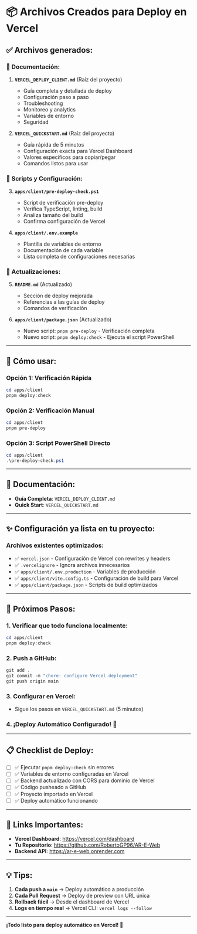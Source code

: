 # 📦 Archivos Creados para Deploy en Vercel

## ✅ Archivos generados:

### 📖 Documentación:

1. **`VERCEL_DEPLOY_CLIENT.md`** (Raíz del proyecto)
   - Guía completa y detallada de deploy
   - Configuración paso a paso
   - Troubleshooting
   - Monitoreo y analytics
   - Variables de entorno
   - Seguridad

2. **`VERCEL_QUICKSTART.md`** (Raíz del proyecto)
   - Guía rápida de 5 minutos
   - Configuración exacta para Vercel Dashboard
   - Valores específicos para copiar/pegar
   - Comandos listos para usar

### 🔧 Scripts y Configuración:

3. **`apps/client/pre-deploy-check.ps1`**
   - Script de verificación pre-deploy
   - Verifica TypeScript, linting, build
   - Analiza tamaño del build
   - Confirma configuración de Vercel

4. **`apps/client/.env.example`**
   - Plantilla de variables de entorno
   - Documentación de cada variable
   - Lista completa de configuraciones necesarias

### 📝 Actualizaciones:

5. **`README.md`** (Actualizado)
   - Sección de deploy mejorada
   - Referencias a las guías de deploy
   - Comandos de verificación

6. **`apps/client/package.json`** (Actualizado)
   - Nuevo script: `pnpm pre-deploy` - Verificación completa
   - Nuevo script: `pnpm deploy:check` - Ejecuta el script PowerShell

---

## 🚀 Cómo usar:

### Opción 1: Verificación Rápida

```powershell
cd apps/client
pnpm deploy:check
```

### Opción 2: Verificación Manual

```powershell
cd apps/client
pnpm pre-deploy
```

### Opción 3: Script PowerShell Directo

```powershell
cd apps/client
.\pre-deploy-check.ps1
```

---

## 📖 Documentación:

- **Guía Completa**: `VERCEL_DEPLOY_CLIENT.md`
- **Quick Start**: `VERCEL_QUICKSTART.md`

---

## ✨ Configuración ya lista en tu proyecto:

### Archivos existentes optimizados:

- ✅ `vercel.json` - Configuración de Vercel con rewrites y headers
- ✅ `.vercelignore` - Ignora archivos innecesarios
- ✅ `apps/client/.env.production` - Variables de producción
- ✅ `apps/client/vite.config.ts` - Configuración de build para Vercel
- ✅ `apps/client/package.json` - Scripts de build optimizados

---

## 🎯 Próximos Pasos:

### 1. Verificar que todo funciona localmente:
```powershell
cd apps/client
pnpm deploy:check
```

### 2. Push a GitHub:
```powershell
git add .
git commit -m "chore: configure Vercel deployment"
git push origin main
```

### 3. Configurar en Vercel:
- Sigue los pasos en `VERCEL_QUICKSTART.md` (5 minutos)

### 4. ¡Deploy Automático Configurado! 🎉

---

## 📋 Checklist de Deploy:

- [ ] ✅ Ejecutar `pnpm deploy:check` sin errores
- [ ] ✅ Variables de entorno configuradas en Vercel
- [ ] ✅ Backend actualizado con CORS para dominio de Vercel
- [ ] ✅ Código pusheado a GitHub
- [ ] ✅ Proyecto importado en Vercel
- [ ] ✅ Deploy automático funcionando

---

## 🔗 Links Importantes:

- **Vercel Dashboard**: https://vercel.com/dashboard
- **Tu Repositorio**: https://github.com/RobertoGP96/AR-E-Web
- **Backend API**: https://ar-e-web.onrender.com

---

## 💡 Tips:

1. **Cada push a `main`** → Deploy automático a producción
2. **Cada Pull Request** → Deploy de preview con URL única
3. **Rollback fácil** → Desde el dashboard de Vercel
4. **Logs en tiempo real** → Vercel CLI: `vercel logs --follow`

---

**¡Todo listo para deploy automático en Vercel! 🚀**
